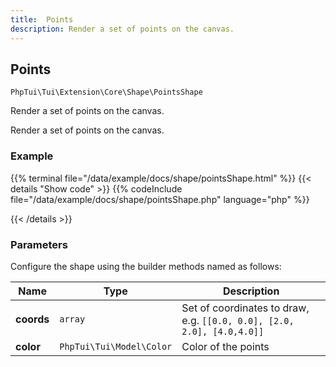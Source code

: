 ```yaml
---
title:  Points 
description: Render a set of points on the canvas.
---
```

##  Points 

`PhpTui\Tui\Extension\Core\Shape\PointsShape`

Render a set of points on the canvas.

Render a set of points on the canvas.
### Example

{{% terminal file="/data/example/docs/shape/pointsShape.html" %}}
{{< details "Show code"  >}}
{{% codeInclude file="/data/example/docs/shape/pointsShape.php" language="php" %}}

{{< /details >}}
### Parameters

Configure the shape using the builder methods named as follows:

| Name | Type | Description |
| --- | --- | --- |
| **coords** | `array` | Set of coordinates to draw, e.g. `[[0.0, 0.0], [2.0, 2.0], [4.0,4.0]]` |
| **color** | `PhpTui\Tui\Model\Color` | Color of the points |
